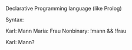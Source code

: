 Declarative Programming language (like Prolog)

Syntax:

Karl: Mann
Maria: Frau
Nonbinary: !mann && !frau

Karl: Mann?
